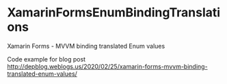 # XamarinFormsEnumBindingTranslations
Xamarin Forms - MVVM binding translated Enum values

Code example for blog post http://depblog.weblogs.us/2020/02/25/xamarin-forms-mvvm-binding-translated-enum-values/
